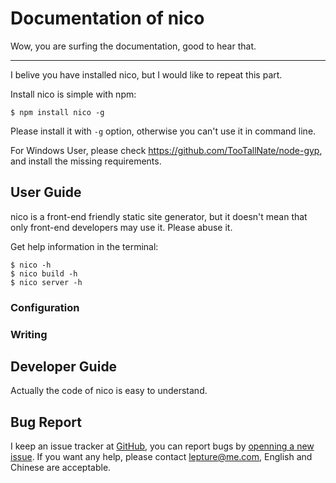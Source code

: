 # Documentation of nico

Wow, you are surfing the documentation, good to hear that.

-----------------

I belive you have installed nico, but I would like to repeat this part.

Install nico is simple with npm:

```
$ npm install nico -g
```

Please install it with ``-g`` option, otherwise you can't use it in command line.

For Windows User, please check <https://github.com/TooTallNate/node-gyp>, and install the missing requirements.


## User Guide

nico is a front-end friendly static site generator, but it doesn't mean that only front-end developers may use it. Please abuse it.

Get help information in the terminal:

    $ nico -h
    $ nico build -h
    $ nico server -h


### Configuration



### Writing


## Developer Guide

Actually the code of nico is easy to understand.


## Bug Report

I keep an issue tracker at [GitHub](https://github.com/lepture/nico/issues),
you can report bugs by [openning a new issue](https://github.com/lepture/nico/issues/new).
If you want any help, please contact <lepture@me.com>, English and Chinese are acceptable.
